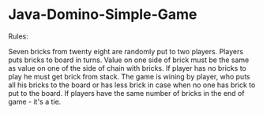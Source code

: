 # Java-Domino-Simple-Game

Rules:


Seven bricks from twenty eight are randomly put to two players. Players puts bricks to board in turns. Value on one side of brick must be the same as value on one of the side of chain with bricks. If player has no bricks to play he must get brick from stack. The game is wining by player, who puts all his bricks to the board or has less brick in case when no one has brick to put to the board. If players have the same number of bricks in the end of game - it's a tie.
